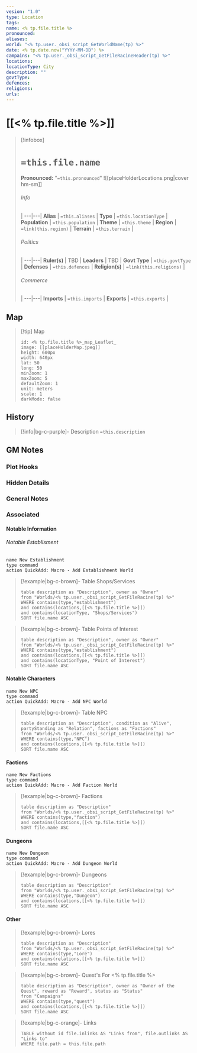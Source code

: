 ```yaml
---
vesion: "1.0"
type: Location
tags: 
name: <% tp.file.title %>
pronounced: 
aliases:
world: "<% tp.user._obsi_script_GetWorldName(tp) %>"
date: <% tp.date.now("YYYY-MM-DD") %>
campains: "<% tp.user._obsi_script_GetFileRacineHeader(tp) %>"
locations:
locationType: City
description: ""
govtType:
defences:
religions:
urls:
---
```

# [[<% tp.file.title %>]]
> [!infobox]
> # `=this.file.name`
> **Pronounced:**  "`=this.pronounced`"
> ![[placeHolderLocations.png|cover hm-sm]]
> ###### Info
>  |
> ---|---|
> **Alias** | `=this.aliases` |
> **Type** | `=this.locationType` |
> **Population** | `=this.population` |
> **Theme** | `=this.theme` |
> **Region** | `=link(this.region)` |
> **Terrain** | `=this.terrain` |
> ###### Politics
>  |
> ---|---|
> **Ruler(s)** | TBD |
> **Leaders** | TBD |
> **Govt Type** | `=this.govtType` |
> **Defenses** | `=this.defences` |
> **Religion(s)** | `=link(this.religions)` |
> ###### Commerce
>  |
> ---|---|
> **Imports** | `=this.imports` |
> **Exports** | `=this.exports` |

## Map
> [!tip] Map
> ```leaflet
> id: <% tp.file.title %>_map_Leaflet_
> image: [[placeHolderMap.jpeg]]
> height: 600px
> width: 640px
> lat: 50
> long: 50
> minZoom: 1
> maxZoom: 5
> defaultZoom: 1
> unit: meters
> scale: 1
> darkMode: false
> ```

## History

> [!info|bg-c-purple]- Description
>`=this.description`

## GM Notes
### Plot Hooks

### Hidden Details

### General Notes
### Associated 
#### Notable Information 

###### Notable Establisment
```button
name New Establishment
type command
action QuickAdd: Macro - Add Establishment World
```
> [!example|bg-c-brown]- Table Shops/Services
> ```dataview
> table description as "Description", owner as "Owner"
> from "Worlds/<% tp.user._obsi_script_GetFileRacine(tp) %>"
> WHERE contains(type,"establishment") 
> and contains(locations,[[<% tp.file.title %>]])
> and contains(locationType, "Shops/Services")
> SORT file.name ASC
> ```

> [!example|bg-c-brown]-  Table Points of Interest
> ```dataview
> table description as "Description", owner as "Owner"
> from "Worlds/<% tp.user._obsi_script_GetFileRacine(tp) %>"
> WHERE contains(type,"establishment") 
> and contains(locations,[[<% tp.file.title %>]])
> and contains(locationType, "Point of Interest")
> SORT file.name ASC
> ```

#### Notable Characters
```button
name New NPC
type command
action QuickAdd: Macro - Add NPC World
```

> [!example|bg-c-brown]-  Table NPC
> ```dataview
> table description as "Description", condition as "Alive", partyStanding as "Relation", factions as "Factions"
> from "Worlds/<% tp.user._obsi_script_GetFileRacine(tp) %>"
> WHERE contains(type,"NPC") 
> and contains(locations,[[<% tp.file.title %>]])
> SORT file.name ASC
> ```

#### Factions 
```button
name New Factions
type command
action QuickAdd: Macro - Add Faction World
```

>[!example|bg-c-brown]- Factions
> ```dataview
> table description as "Description"
> from "Worlds/<% tp.user._obsi_script_GetFileRacine(tp) %>"
> WHERE contains(type,"faction") 
> and contains(locations,[[<% tp.file.title %>]])
> SORT file.name ASC
> ```

#### Dungeons
```button
name New Dungeon
type command
action QuickAdd: Macro - Add Dungeon World
```

>[!example|bg-c-brown]- Dungeons 
> ```dataview
> table description as "Description"
> from "Worlds/<% tp.user._obsi_script_GetFileRacine(tp) %>"
> WHERE contains(type,"Dungeon") 
> and contains(locations,[[<% tp.file.title %>]])
> SORT file.name ASC
> ```

#### Other
>[!example|bg-c-brown]- Lores
> ```dataview
> table description as "Description"
> from "Worlds/<% tp.user._obsi_script_GetFileRacine(tp) %>"
> WHERE contains(type,"Lore") 
> and contains(relations,[[<% tp.file.title %>]])
> SORT file.name ASC
> ```

>[!example|bg-c-brown]- Quest's For <% tp.file.title %>
> ```dataview
> table description as "Description", owner as "Owner of the Quest", reward as "Reward", status as "Status"
> from "Campaigns"
> WHERE contains(type,"quest") 
> and contains(locations,[[<% tp.file.title %>]])
> SORT file.name ASC
> ```

>[!example|bg-c-orange]- Links
> ```dataview
> TABLE without id file.inlinks AS "Links from", file.outlinks AS "Links to"
> WHERE file.path = this.file.path
> ```